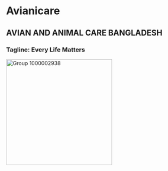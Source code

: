 # Avianicare
## AVIAN AND ANIMAL CARE BANGLADESH

### Tagline: Every Life Matters

<img width="286" alt="Group 1000002938" src="https://github.com/user-attachments/assets/781bebd4-38ae-4a08-879c-c7b68b3847aa">
